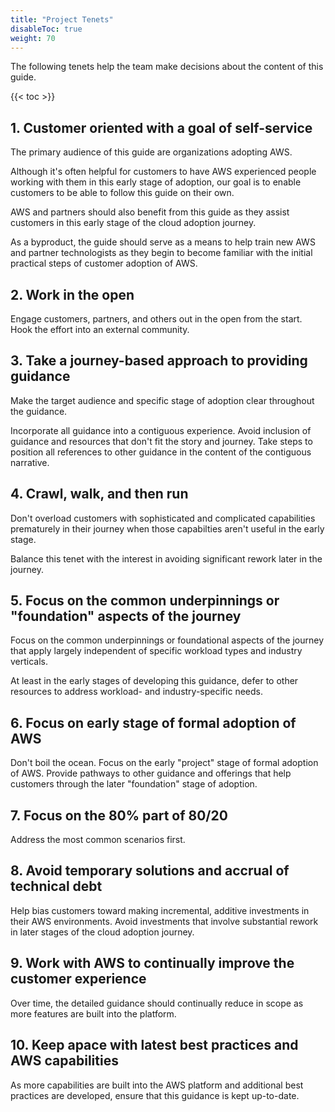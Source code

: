 ```yaml
---
title: "Project Tenets"
disableToc: true
weight: 70
---
```


The following tenets help the team make decisions about the content of this guide.

{{< toc >}}

## 1. Customer oriented with a goal of self-service

The primary audience of this guide are organizations adopting AWS.

Although it's often helpful for customers to have AWS experienced people working with them in this early stage of adoption, our goal is to enable customers to be able to follow this guide on their own.

AWS and partners should also benefit from this guide as they assist customers in this early stage of the cloud adoption journey. 

As a byproduct, the guide should serve as a means to help train new AWS and partner technologists as they begin to become familiar with the initial practical steps of customer adoption of AWS. 

## 2. Work in the open

Engage customers, partners, and others out in the open from the start.  Hook the effort into an external community.

## 3. Take a journey-based approach to providing guidance

Make the target audience and specific stage of adoption clear throughout the guidance.

Incorporate all guidance into a contiguous experience. Avoid inclusion of guidance and resources that don't fit the story and journey.  Take steps to position all references to other guidance in the content of the contiguous narrative.

## 4. Crawl, walk, and then run

Don't overload customers with sophisticated and complicated capabilities prematurely in their journey when those capabilties aren't useful in the early stage.

Balance this tenet with the interest in avoiding significant rework later in the journey.

## 5. Focus on the common underpinnings or "foundation" aspects of the journey

Focus on the common underpinnings or foundational aspects of the journey that apply largely independent of specific workload types and industry verticals.

At least in the early stages of developing this guidance, defer to other resources to address workload- and industry-specific needs.

## 6. Focus on early stage of formal adoption of AWS

Don't boil the ocean. Focus on the early "project" stage of formal adoption of AWS. Provide pathways to other guidance and offerings that help customers through the later "foundation" stage of adoption.

## 7. Focus on the 80% part of 80/20

Address the most common scenarios first.

## 8. Avoid temporary solutions and accrual of technical debt

Help bias customers toward making incremental, additive investments in their AWS environments. Avoid investments that involve substantial rework in later stages of the cloud adoption journey.

## 9. Work with AWS to continually improve the customer experience

Over time, the detailed guidance should continually reduce in scope as more features are built into the platform.

## 10. Keep apace with latest best practices and AWS capabilities

As more capabilities are built into the AWS platform and additional best practices are developed, ensure that this guidance is kept up-to-date.
